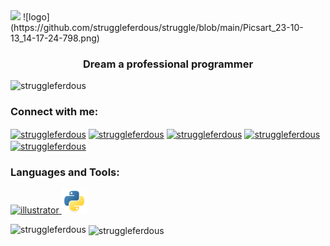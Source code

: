 <img src="https://readme-typing-svg.herokuapp.com/?font=Righteous&size=35&center=true&vCenter=true&width=500&height=70&duration=4000&lines=Hi+There!+👋;+I'Md Ferdous Wahid!;" />
![logo](https://github.com/struggleferdous/struggle/blob/main/Picsart_23-10-13_14-17-24-798.png)

<h3 align="center">Dream a professional programmer</h3>

<p align="left"> <img src="https://komarev.com/ghpvc/?username=struggleferdous&label=Profile%20views&color=0e75b6&style=flat" alt="struggleferdous" /> </p>

<h3 align="left">Connect with me:</h3>
<p align="left">
<a href="https://twitter.com/struggleferdous" target="blank"><img align="center" src="https://raw.githubusercontent.com/rahuldkjain/github-profile-readme-generator/master/src/images/icons/Social/twitter.svg" alt="struggleferdous" height="30" width="40" /></a>
<a href="https://linkedin.com/in/struggleferdous" target="blank"><img align="center" src="https://raw.githubusercontent.com/rahuldkjain/github-profile-readme-generator/master/src/images/icons/Social/linked-in-alt.svg" alt="struggleferdous" height="30" width="40" /></a>
<a href="https://fb.com/struggleferdous" target="blank"><img align="center" src="https://raw.githubusercontent.com/rahuldkjain/github-profile-readme-generator/master/src/images/icons/Social/facebook.svg" alt="struggleferdous" height="30" width="40" /></a>
<a href="https://instagram.com/struggleferdous" target="blank"><img align="center" src="https://raw.githubusercontent.com/rahuldkjain/github-profile-readme-generator/master/src/images/icons/Social/instagram.svg" alt="struggleferdous" height="30" width="40" /></a>
<a href="https://www.hackerrank.com/struggleferdous" target="blank"><img align="center" src="https://raw.githubusercontent.com/rahuldkjain/github-profile-readme-generator/master/src/images/icons/Social/hackerrank.svg" alt="struggleferdous" height="30" width="40" /></a>
</p>

<h3 align="left">Languages and Tools:</h3>
<p align="left"> <a href="https://www.adobe.com/in/products/illustrator.html" target="_blank" rel="noreferrer"> <img src="https://www.vectorlogo.zone/logos/adobe_illustrator/adobe_illustrator-icon.svg" alt="illustrator" width="40" height="40"/> </a> <a href="https://www.python.org" target="_blank" rel="noreferrer"> <img src="https://raw.githubusercontent.com/devicons/devicon/master/icons/python/python-original.svg" alt="python" width="40" height="40"/> </a> </p>

<p><img align="left" src="https://github-readme-stats.vercel.app/api/top-langs?username=struggleferdous&show_icons=true&locale=en&layout=compact" alt="struggleferdous" /></p>

<p>&nbsp;<img align="center" src="https://github-readme-stats.vercel.app/api?username=struggleferdous&show_icons=true&locale=en" alt="struggleferdous" /></p>
 


